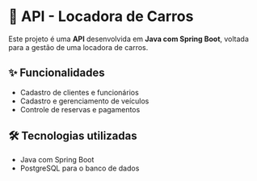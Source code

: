 # 🚗 API - Locadora de Carros

Este projeto é uma **API** desenvolvida em **Java com Spring Boot**, voltada para a gestão de uma locadora de carros.

## ✨ Funcionalidades

- Cadastro de clientes e funcionários  
- Cadastro e gerenciamento de veículos  
- Controle de reservas e pagamentos  

## 🛠 Tecnologias utilizadas

- Java com Spring Boot  
- PostgreSQL para o banco de dados
